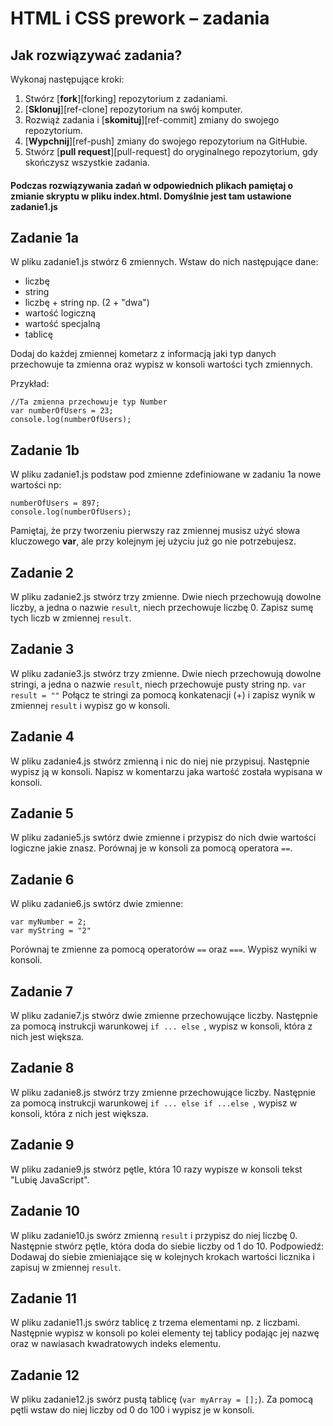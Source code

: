 #  HTML i CSS prework &ndash; zadania

## Jak rozwiązywać zadania?

Wykonaj następujące kroki:

1. Stwórz [**fork**][forking] repozytorium z zadaniami.
2. [**Sklonuj**][ref-clone] repozytorium na swój komputer.
3. Rozwiąż zadania i [**skomituj**][ref-commit] zmiany do swojego repozytorium.
4. [**Wypchnij**][ref-push] zmiany do swojego repozytorium na GitHubie.
5. Stwórz [**pull request**][pull-request] do oryginalnego repozytorium, gdy  skończysz wszystkie zadania.

#### Podczas rozwiązywania zadań w odpowiednich plikach pamiętaj o zmianie skryptu w pliku index.html. Domyślnie jest tam ustawione zadanie1.js

## Zadanie 1a
W pliku zadanie1.js stwórz 6 zmiennych. Wstaw do nich następujące dane:

* liczbę
* string
* liczbę + string np. (2 + "dwa")
* wartość logiczną
* wartość specjalną
* tablicę

Dodaj do każdej zmiennej kometarz z informacją jaki typ danych przechowuje ta zmienna oraz wypisz w konsoli wartości tych zmiennych.

Przykład:
```
//Ta zmienna przechowuje typ Number
var numberOfUsers = 23;
console.log(numberOfUsers);
```

## Zadanie 1b
W pliku zadanie1.js podstaw pod zmienne zdefiniowane w zadaniu 1a nowe wartości np:

```
numberOfUsers = 897;
console.log(numberOfUsers);
```
Pamiętaj, że przy tworzeniu pierwszy raz zmiennej musisz użyć słowa kluczowego **var**, ale przy kolejnym jej użyciu już go nie potrzebujesz.

## Zadanie 2
W pliku zadanie2.js stwórz trzy zmienne. Dwie niech przechowują dowolne liczby, a jedna o nazwie ```result```, niech przechowuje liczbę 0.
Zapisz sumę tych liczb w zmiennej ```result```.


## Zadanie 3
W pliku zadanie3.js stwórz trzy zmienne. Dwie niech przechowują dowolne stringi, a jedna o nazwie ```result```, niech przechowuje pusty string np. ```var result = ""```
Połącz te stringi za pomocą konkatenacji (+) i zapisz wynik w  zmiennej ```result``` i wypisz go w konsoli.

## Zadanie 4
W pliku zadanie4.js stwórz zmienną i nic do niej nie przypisuj. Następnie wypisz ją w konsoli. Napisz w komentarzu jaka wartość została wypisana w konsoli.

## Zadanie 5
W pliku zadanie5.js swtórz dwie zmienne i przypisz do nich dwie wartości logiczne jakie znasz. Porównaj je w konsoli za pomocą operatora ```==```.

## Zadanie 6
W pliku zadanie6.js swtórz dwie zmienne:

 ```
var myNumber = 2;
var myString = "2"
 ```

Porównaj te zmienne za pomocą operatorów ```==``` oraz ```===```.
Wypisz wyniki w konsoli.

## Zadanie 7
W pliku zadanie7.js stwórz dwie zmienne przechowujące liczby. Następnie za pomocą instrukcji warunkowej ```if ... else ```, wypisz w konsoli, która z nich jest większa.

## Zadanie 8
W pliku zadanie8.js stwórz trzy zmienne przechowujące liczby. Następnie za pomocą instrukcji warunkowej ```if ... else if ...else ```, wypisz w konsoli, która z nich jest większa.


## Zadanie 9
W pliku zadanie9.js stwórz pętle, która 10 razy wypisze w konsoli tekst "Lubię JavaScript".


## Zadanie 10
W pliku zadanie10.js swórz zmienną ```result``` i przypisz do niej liczbę 0. Następnie stwórz pętle, która doda do siebie liczby od 1 do 10. Podpowiedź: Dodawaj do siebie zmieniające się w kolejnych krokach wartości licznika i zapisuj w zmiennej ```result```.

## Zadanie 11
W pliku zadanie11.js swórz tablicę z trzema elementami np. z liczbami. Następnie wypisz w konsoli po kolei elementy tej tablicy podając jej nazwę oraz w nawiasach kwadratowych indeks elementu.

## Zadanie 12
W pliku zadanie12.js swórz pustą tablicę (```var myArray = [];```).
Za pomocą pętli wstaw do niej liczby od 0 do 100 i wypisz je w konsoli.
